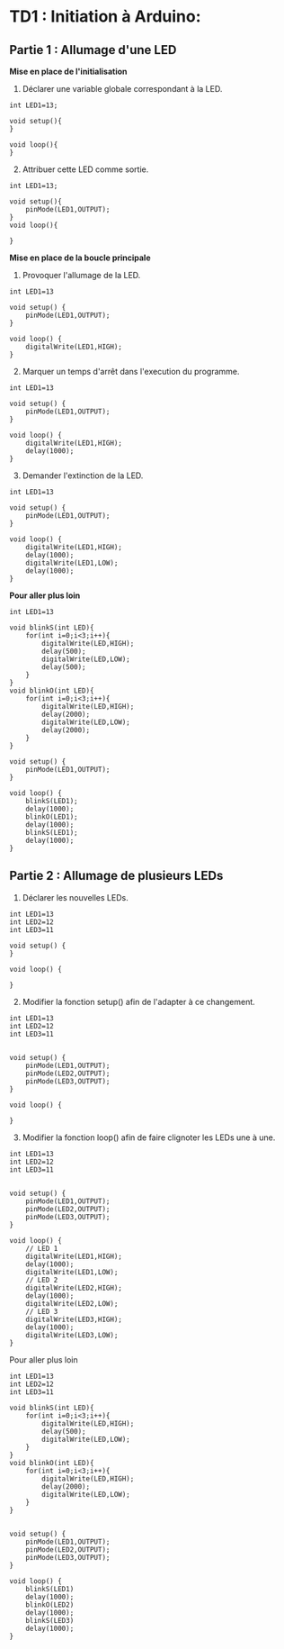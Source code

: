 # TD1 : Initiation à Arduino:
## **Partie 1 : Allumage d'une LED** 

**Mise en place de l'initialisation**

1. Déclarer une variable globale correspondant à la LED.
```Arduino
int LED1=13;

void setup(){
}

void loop(){
}
```
2. Attribuer cette LED comme sortie.

```Arduino
int LED1=13;

void setup(){
    pinMode(LED1,OUTPUT);
}
void loop(){

}
```
**Mise en place de la boucle principale**

1. Provoquer l'allumage de la LED.

```Arduino
int LED1=13

void setup() {
    pinMode(LED1,OUTPUT);
}

void loop() {
    digitalWrite(LED1,HIGH);
}
```
2. Marquer un temps d'arrêt dans l'execution du programme.
```Arduino
int LED1=13

void setup() {
    pinMode(LED1,OUTPUT);
}

void loop() {
    digitalWrite(LED1,HIGH);
    delay(1000);
}
```
3. Demander l'extinction de la LED.
```Arduino
int LED1=13

void setup() {
    pinMode(LED1,OUTPUT);
}

void loop() {
    digitalWrite(LED1,HIGH);
    delay(1000);
    digitalWrite(LED1,LOW);
    delay(1000);
}
```
**Pour aller plus loin**
```Arduino
int LED1=13

void blinkS(int LED){
    for(int i=0;i<3;i++){
        digitalWrite(LED,HIGH);
        delay(500);
        digitalWrite(LED,LOW);
        delay(500);
    }
}
void blinkO(int LED){
    for(int i=0;i<3;i++){
        digitalWrite(LED,HIGH);
        delay(2000);
        digitalWrite(LED,LOW);
        delay(2000);
    }
}

void setup() {
    pinMode(LED1,OUTPUT);
}

void loop() {
    blinkS(LED1);
    delay(1000);
    blinkO(LED1);
    delay(1000);
    blinkS(LED1);
    delay(1000);
}
```
## **Partie 2 : Allumage de plusieurs LEDs**
1. Déclarer les nouvelles LEDs.
```Arduino
int LED1=13
int LED2=12
int LED3=11

void setup() {
}

void loop() {

}
```
2. Modifier la fonction setup() afin de l'adapter à ce changement.

```Arduino
int LED1=13
int LED2=12
int LED3=11


void setup() {
    pinMode(LED1,OUTPUT);
    pinMode(LED2,OUTPUT);
    pinMode(LED3,OUTPUT);
}

void loop() {

}
```
3. Modifier la fonction loop() afin de faire clignoter les LEDs une à une.


```Arduino
int LED1=13
int LED2=12
int LED3=11


void setup() {
    pinMode(LED1,OUTPUT);
    pinMode(LED2,OUTPUT);
    pinMode(LED3,OUTPUT);
}

void loop() {
    // LED 1
    digitalWrite(LED1,HIGH);
    delay(1000);
    digitalWrite(LED1,LOW);
    // LED 2
    digitalWrite(LED2,HIGH);
    delay(1000);
    digitalWrite(LED2,LOW);
    // LED 3
    digitalWrite(LED3,HIGH);
    delay(1000);
    digitalWrite(LED3,LOW);
}
```

Pour aller plus loin

```Arduino
int LED1=13
int LED2=12
int LED3=11

void blinkS(int LED){
    for(int i=0;i<3;i++){
        digitalWrite(LED,HIGH);
        delay(500);
        digitalWrite(LED,LOW);
    }
}
void blinkO(int LED){
    for(int i=0;i<3;i++){
        digitalWrite(LED,HIGH);
        delay(2000);
        digitalWrite(LED,LOW);
    }
}


void setup() {
    pinMode(LED1,OUTPUT);
    pinMode(LED2,OUTPUT);
    pinMode(LED3,OUTPUT);
}

void loop() {
    blinkS(LED1)
    delay(1000);
    blinkO(LED2)
    delay(1000);
    blinkS(LED3)
    delay(1000);
}
```